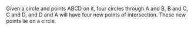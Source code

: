 Given a circle and points ABCD on it, four circles through A and B, B
and C, C and D, and D and A will have four new points of intersection.
These new points lie on a circle.
